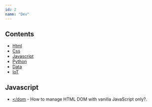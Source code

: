 ```yaml
---
id: 2
name: "Dev"
---
```


## Contents

<div class="my-2 mx-2 bg-white py-2 px-4 sm:py-6 sm:px-6" markdown="1">

- [Html](#html)
- [Css](#css)
- [Javascript](#js)
- [Python](#python)
- [Data](#data)
- [IoT](#iot)

</div>

## Javascript

- [</dom](https://htmldom.dev/) - How to manage HTML DOM
  with vanilla JavaScript only?.
